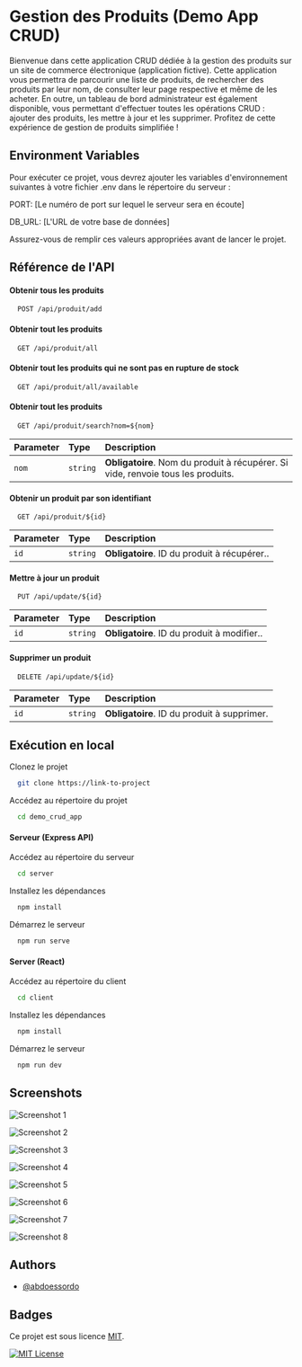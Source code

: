 # Gestion des Produits (Demo App CRUD)

Bienvenue dans cette application CRUD dédiée à la gestion des produits sur un site de commerce électronique (application fictive). Cette application vous permettra de parcourir une liste de produits, de rechercher des produits par leur nom, de consulter leur page respective et même de les acheter. En outre, un tableau de bord administrateur est également disponible, vous permettant d'effectuer toutes les opérations CRUD : ajouter des produits, les mettre à jour et les supprimer. Profitez de cette expérience de gestion de produits simplifiée !

## Environment Variables

Pour exécuter ce projet, vous devrez ajouter les variables d'environnement suivantes à votre fichier .env dans le répertoire du serveur :

PORT: [Le numéro de port sur lequel le serveur sera en écoute]

DB_URL: [L'URL de votre base de données]

Assurez-vous de remplir ces valeurs appropriées avant de lancer le projet.

## Référence de l'API

#### Obtenir tous les produits

```http
  POST /api/produit/add
```

#### Obtenir tout les produits

```http
  GET /api/produit/all
```

#### Obtenir tout les produits qui ne sont pas en rupture de stock

```http
  GET /api/produit/all/available
```

#### Obtenir tout les produits

```http
  GET /api/produit/search?nom=${nom}
```

| Parameter | Type     | Description                                                                      |
| :-------- | :------- | :------------------------------------------------------------------------------- |
| `nom`     | `string` | **Obligatoire**. Nom du produit à récupérer. Si vide, renvoie tous les produits. |

#### Obtenir un produit par son identifiant

```http
  GET /api/produit/${id}
```

| Parameter | Type     | Description                                  |
| :-------- | :------- | :------------------------------------------- |
| `id`      | `string` | **Obligatoire**. ID du produit à récupérer.. |

#### Mettre à jour un produit

```http
  PUT /api/update/${id}
```

| Parameter | Type     | Description                                 |
| :-------- | :------- | :------------------------------------------ |
| `id`      | `string` | **Obligatoire**. ID du produit à modifier.. |

#### Supprimer un produit

```http
  DELETE /api/update/${id}
```

| Parameter | Type     | Description                                 |
| :-------- | :------- | :------------------------------------------ |
| `id`      | `string` | **Obligatoire**. ID du produit à supprimer. |

## Exécution en local

Clonez le projet

```bash
  git clone https://link-to-project
```

Accédez au répertoire du projet

```bash
  cd demo_crud_app
```

#### Serveur (Express API)

Accédez au répertoire du serveur

```bash
  cd server
```

Installez les dépendances

```bash
  npm install
```

Démarrez le serveur

```bash
  npm run serve
```

#### Server (React)

Accédez au répertoire du client

```bash
  cd client
```

Installez les dépendances

```bash
  npm install
```

Démarrez le serveur

```bash
  npm run dev
```

## Screenshots

![Screenshot 1](https://abdoessordo.github.io/demo_crud_app/screenshots/1.png)

![Screenshot 2](https://abdoessordo.github.io/demo_crud_app/screenshots/2.png)

![Screenshot 3](https://abdoessordo.github.io/demo_crud_app/screenshots/3.png)

![Screenshot 4](https://abdoessordo.github.io/demo_crud_app/screenshots/4.png)

![Screenshot 5](https://abdoessordo.github.io/demo_crud_app/screenshots/5.png)

![Screenshot 6](https://abdoessordo.github.io/demo_crud_app/screenshots/6.png)

![Screenshot 7](https://abdoessordo.github.io/demo_crud_app/screenshots/7.png)

![Screenshot 8](https://abdoessordo.github.io/demo_crud_app/screenshots/8.png)

## Authors

- [@abdoessordo](https://www.github.com/abdoessordo)

## Badges

Ce projet est sous licence [MIT](https://github.com/abdoessordo/demo_crud_app/blob/main/LICENSE).

[![MIT License](https://img.shields.io/badge/License-MIT-green.svg)](https://github.com/abdoessordo/demo_crud_app/blob/main/LICENSE)
